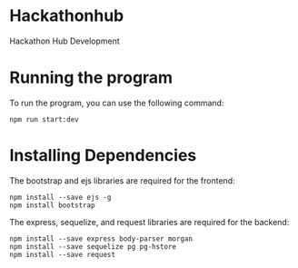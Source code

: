# Hackathonhub
Hackathon Hub Development

# Running the program
To run the program, you can use the following command:
```
npm run start:dev
```

# Installing Dependencies

The bootstrap and ejs libraries are required for the frontend:
```
npm install --save ejs -g
npm install bootstrap
```
The express, sequelize, and request libraries are required for the backend:
```
npm install --save express body-parser morgan
npm install --save sequelize pg pg-hstore
npm install --save request
```
